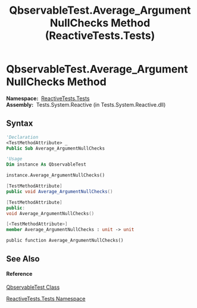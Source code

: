 ﻿---
title: QbservableTest.Average_ArgumentNullChecks Method  (ReactiveTests.Tests)
TOCTitle: Average_ArgumentNullChecks Method
ms:assetid: M:ReactiveTests.Tests.QbservableTest.Average_ArgumentNullChecks
ms:mtpsurl: https://msdn.microsoft.com/en-us/library/reactivetests.tests.qbservabletest.average_argumentnullchecks(v=VS.103)
ms:contentKeyID: 36619135
ms.date: 06/28/2011
mtps_version: v=VS.103
f1_keywords:
- ReactiveTests.Tests.QbservableTest.Average_ArgumentNullChecks
dev_langs:
- CSharp
- JScript
- VB
- FSharp
- c++
---

# QbservableTest.Average\_ArgumentNullChecks Method

**Namespace:**  [ReactiveTests.Tests](hh289046\(v=vs.103\).md)  
**Assembly:**  Tests.System.Reactive (in Tests.System.Reactive.dll)

## Syntax

``` vb
'Declaration
<TestMethodAttribute> _
Public Sub Average_ArgumentNullChecks
```

``` vb
'Usage
Dim instance As QbservableTest

instance.Average_ArgumentNullChecks()
```

``` csharp
[TestMethodAttribute]
public void Average_ArgumentNullChecks()
```

``` c++
[TestMethodAttribute]
public:
void Average_ArgumentNullChecks()
```

``` fsharp
[<TestMethodAttribute>]
member Average_ArgumentNullChecks : unit -> unit 
```

``` jscript
public function Average_ArgumentNullChecks()
```

## See Also

#### Reference

[QbservableTest Class](hh315250\(v=vs.103\).md)

[ReactiveTests.Tests Namespace](hh289046\(v=vs.103\).md)

